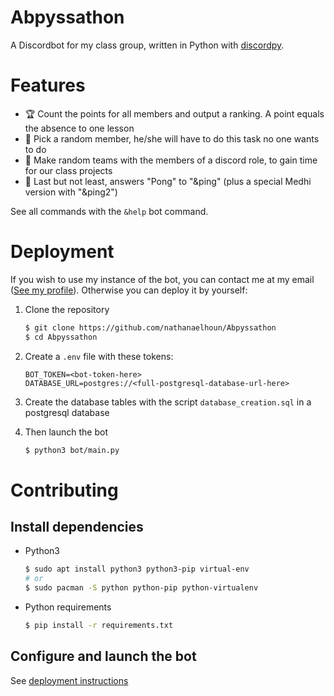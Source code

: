 # Abpyssathon

A Discordbot for my class group, written in Python with [discordpy](https://discordpy.readthedocs.io/en/latest/).

# Features

- 🏆 Count the points for all members and output a ranking. A point equals the absence to one lesson
- 🎲 Pick a random member, he/she will have to do this task no one wants to do
- 🎲 Make random teams with the members of a discord role, to gain time for our class projects
- 🏓 Last but not least, answers "Pong" to "&ping" (plus a special Medhi version with "&ping2")

See all commands with the `&help` bot command.

# Deployment

If you wish to use my instance of the bot, you can contact me at my email ([See my profile](https://github.com/nathanaelhoun)).
Otherwise you can deploy it by yourself:

1. Clone the repository

   ```bash
   $ git clone https://github.com/nathanaelhoun/Abpyssathon
   $ cd Abpyssathon
   ```

2. Create a `.env` file with these tokens:

   ```
   BOT_TOKEN=<bot-token-here>
   DATABASE_URL=postgres://<full-postgresql-database-url-here>
   ```

3. Create the database tables with the script `database_creation.sql` in a postgresql database

4. Then launch the bot

   ```bash
   $ python3 bot/main.py
   ```

# Contributing

## Install dependencies

- Python3

  ```bash
  $ sudo apt install python3 python3-pip virtual-env
  # or
  $ sudo pacman -S python python-pip python-virtualenv
  ```

- Python requirements
  ```bash
  $ pip install -r requirements.txt
  ```

## Configure and launch the bot

See [deployment instructions](#deployment)
